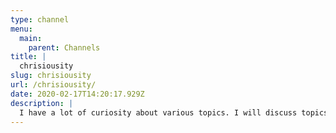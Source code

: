 ```yaml
---
type: channel
menu:
  main:
    parent: Channels
title: |
  chrisiousity
slug: chrisiousity
url: /chrisiousity/
date: 2020-02-17T14:20:17.929Z
description: |
  I have a lot of curiosity about various topics. I will discuss topics like art, science, parenting, politics, religion, and whatever else i'm curious about. Feel free to subscribe and comment as i intend on producing more content for my fellow you tubers.
---
```

